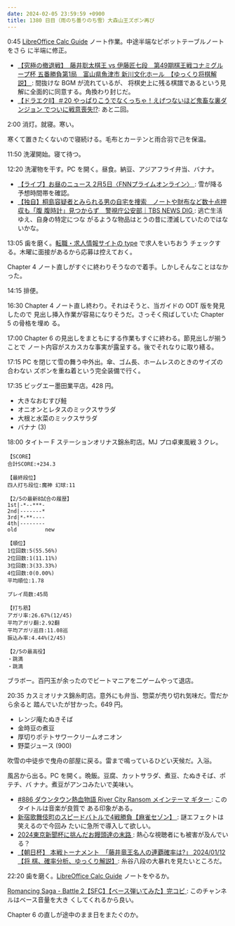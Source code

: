 ```yaml
---
date: 2024-02-05 23:59:59 +0900
title: 1380 日目（雨のち曇りのち雪）大森山王ズボン再び
---
```


0:45 [LibreOffice Calc Guide] ノート作業。中途半端なピボットテーブルノートをさら
に半端に修正。

* [【究極の撤退戦】　藤井聡太棋王 vs 伊藤匠七段　第49期棋王戦コナミグループ杯
  五番勝負第1局　富山県魚津市 新川文化ホール　【ゆっくり将棋解説】
  ](https://www.youtube.com/watch?v=Cde8GLk3Buw): 間抜けな BGM が流れているが、
  将棋史上に残る棋譜であるという見解に全面的に同意する。角換わり封じだ。
* [【ドラエクⅡ】＃20 やっぱりこうでなくっちゃ！えげつないほど鬼畜な裏ダンジョン
  でついに戦意喪失!?](https://www.youtube.com/watch?v=ZYYc4Ybx68w): あと二回。

2:00 消灯。就寝。寒い。

寒くて置きたくないので寝続ける。毛布とカーテンと雨合羽で己を保温。

11:50 洗濯開始。寝て待つ。

12:20 洗濯物を干す。PC を開く。昼食。納豆、アジアフライ弁当、バナナ。

* [【ライブ】お昼のニュース 2月5日〈FNNプライムオンライン〉
  ](https://www.youtube.com/watch?v=t5U3qu7ru8Q): 雪が降る予想時間帯を確認。
* [【独自】桐島容疑者とみられる男の自宅を捜索　ノートや財布など数十点押収も「腹
  腹時計」見つからず　警視庁公安部｜TBS NEWS DIG
  ](https://www.youtube.com/watch?v=2n2yZ8dVInA): 逃亡生活ゆえ、自身の特定につな
  がるような物品はとうの昔に湮滅していたのではないかな。

13:05 歯を磨く。[転職・求人情報サイトの type](https://type.jp/) で求人をいちおう
チェックする。木曜に面接があるから応募は控えておく。

Chapter 4 ノート直しがすぐに終わりそうなので着手。しかしそんなことはなかった。

14:15 排便。

16:30 Chapter 4 ノート直し終わり。それはそうと、当ガイドの ODT 版を発見したので
見出し挿入作業が容易になりそうだ。さっそく飛ばしていた Chapter 5 の骨格を埋め
る。

17:00 Chapter 6 の見出しをまともにする作業もすぐに終わる。節見出しが揃うことで
ノート内容がスカスカな事実が露呈する。後でそれなりに取り繕る。

17:15 PC を閉じて雪の舞う中外出。傘、ゴム長、ホームレスのときのサイズの合わない
ズボンを重ね着という完全装備で行く。

17:35 ビッグエー墨田業平店。428 円。

* 大きなおむすび鮭
* オニオンとレタスのミックスサラダ
* 大根と水菜のミックスサラダ
* バナナ (3)

18:00 タイトー F ステーションオリナス錦糸町店。MJ プロ卓東風戦 3 クレ。

```text
【SCORE】
合計SCORE:+234.3

【最終段位】
四人打ち段位:魔神 幻球:11

【2/5の最新8試合の履歴】
1st|-*--***-
2nd|-------*
3rd|*-**----
4th|--------
old         new

【順位】
1位回数:5(55.56%)
2位回数:1(11.11%)
3位回数:3(33.33%)
4位回数:0(0.00%)
平均順位:1.78

プレイ局数:45局

【打ち筋】
アガリ率:26.67%(12/45)
平均アガリ翻:2.92翻
平均アガリ巡目:11.08巡
振込み率:4.44%(2/45)

【2/5の最高役】
・跳満
・跳満
```

ブラボー。百円玉が余ったのでビートマニアを二ゲームやって退店。

20:35 カスミオリナス錦糸町店。意外にも弁当、惣菜が売り切れ気味だ。雪だから余ると
踏んでいたが甘かった。649 円。

* レンジ庵たぬきそば
* 金時豆の煮豆
* 厚切りポテトサワークリームオニオン
* 野菜ジュース (900)

吹雪の中徒歩で曳舟の部屋に戻る。雷まで鳴っているひどい天候だ。入浴。

風呂から出る。PC を開く。晩飯。豆腐、カットサラダ、煮豆、たぬきそば、ポテチ、バ
ナナ。煮豆がアンコみたいで美味い。

* [#886 ダウンタウン熱血物語 River City Ransom メインテーマ ギター
  ](https://www.youtube.com/watch?v=2Ob65vUCtSA): このタイトルは音楽が良質で
  ある印象がある。
* [新宿歌舞伎町のスピードバトルで4戦勝負【麻雀セゾン】
  ](https://www.youtube.com/watch?v=EHg87sITB8Q): 謎エフェクトは笑えるので今回み
  たいに急所で導入して欲しい。
* [2024東京新聞杯に挑んだお饅頭達の末路
  ](https://www.youtube.com/watch?v=qECfjo1XGFk): 熱心な視聴者にも被害が及んでいる？
* [【朝日杯】 本戦トーナメント　「藤井竜王名人の連覇確率は?」 2024/01/12 【将
  棋、確率分析、ゆっくり解説】](https://www.youtube.com/watch?v=a0myM1fUEHU):
  糸谷八段の大暴れを見たいところだ。

22:20 歯を磨く。[LibreOffice Calc Guide] ノートをやるか。

[Romancing Saga - Battle 2【SFC】【ベース弾いてみた】完コピ
](https://www.youtube.com/watch?v=jGg_R1Ep75k): このチャンネルはベース音量を大き
くしてくれるから良い。

Chapter 6 の直しが途中のまま日をまたぐのか。

[LibreOffice Calc Guide]: https://documentation.libreoffice.org/en/english-documentation/calc/
